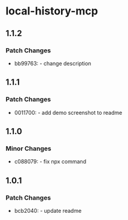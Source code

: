 # local-history-mcp

## 1.1.2

### Patch Changes

- bb99763: - change description

## 1.1.1

### Patch Changes

- 0011700: - add demo screenshot to readme

## 1.1.0

### Minor Changes

- c088079: - fix npx command

## 1.0.1

### Patch Changes

- bcb2040: - update readme
